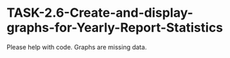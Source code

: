 # TASK-2.6-Create-and-display-graphs-for-Yearly-Report-Statistics
Please help with code. Graphs are missing data. 
